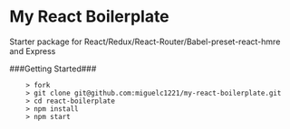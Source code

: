 # My React Boilerplate

Starter package for React/Redux/React-Router/Babel-preset-react-hmre and Express

###Getting Started###

```
    > fork 
    > git clone git@github.com:miguelc1221/my-react-boilerplate.git
    > cd react-boilerplate
    > npm install
    > npm start
```
